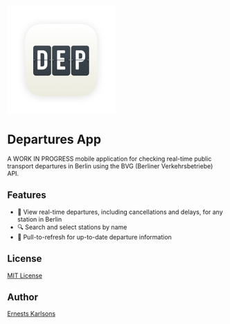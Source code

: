 <img src="docs/readme-icon@2x.png" width=250 />

# Departures App

A WORK IN PROGRESS mobile application for checking real-time public transport departures in Berlin using the BVG (Berliner Verkehrsbetriebe) API.

## Features

- 🚉 View real-time departures, including cancellations and delays, for any station in Berlin
- 🔍 Search and select stations by name
- 🔄 Pull-to-refresh for up-to-date departure information

## License

[MIT License](LICENSE)

## Author

[Ernests Karlsons](https://github.com/bez4pieci)
